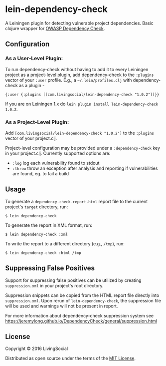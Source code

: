 # lein-dependency-check

A Leiningen plugin for detecting vulnerable project dependencies. Basic clojure wrapper for [OWASP Dependency Check](https://www.owasp.org/index.php/OWASP_Dependency_Check).

## Configuration

### As a User-Level Plugin:

To run dependency-check without having to add it to every Leiningen project as a project-level plugin,
add dependency-check to the `:plugins` vector of your `:user` profile. E.g., a `~/.lein/profiles.clj` with dependency-check as a plugin -
```
{:user {:plugins [[com.livingsocial/lein-dependency-check "1.0.2"]]}}
```

If you are on Leiningen 1.x do `lein plugin install lein-dependency-check 1.0.2`.

### As a Project-Level Plugin:

Add `[com.livingsocial/lein-dependency-check "1.0.2"]` to the `:plugins` vector of your project.clj.

Project-level configuration may be provided under a `:dependency-check` key in your project.clj. Currently supported options are:
 * `:log` log each vulnerability found to stdout
 * `:throw` throw an exception after analysis and reporting if vulnerabilities are found, eg. to fail a build

## Usage

To generate a `dependency-check-report.html` report file to the current project's `target` directory, run:

    $ lein dependency-check

To generate the report in XML format, run:

    $ lein dependency-check :xml

To write the report to a different directory (e.g., `/tmp`), run:

    $ lein dependency-check :html /tmp

##  Suppressing False Positives

Support for suppressing false positives can be utilized by creating `suppression.xml` in your project's root directory.

Suppression snippets can be copied from the HTML report file directly into `suppression.xml`. Upon rerun of `lein-dependency-check`, the suppression file will be used and warnings will not be present in report.

For more information about dependency-check suppression system see https://jeremylong.github.io/DependencyCheck/general/suppression.html

## License

Copyright © 2016 LivingSocial

Distributed as open source under the terms of the [MIT
License](http://opensource.org/licenses/MIT).
